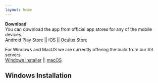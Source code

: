 ```yaml
---
layout: home
---
```


**Download**\
You can download the app from official app stores for any of the mobile devices. \
[Android Play Store](https://play.google.com/store/apps/details?id=com.Hereafter.Surrogate&hl=en&gl=US) || [iOS](https://apps.apple.com/us/app/surrogate-by-hereafter/id1511385220) || [Oculus Store](https://www.oculus.com/experiences/quest/4785964621481192/)


For Windows and MacOS we are currently offering the build from our S3 servers. \
[Windows Installer](https://surrogatedata.s3.ap-south-1.amazonaws.com/install/Surrogate.exe) || [macOS](https://surrogatedata.s3.ap-south-1.amazonaws.com/install/Surrogate_Mac.dmg)


## Windows Installation





